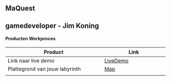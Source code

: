 ## MaQuest
gamedeveloper - Jim Koning
---
#### Producten Werkproces
| Product  | Link |
| ------ |  ------ |
| Link naar live demo| [LiveDemo]
| Plattegrond van jouw labyrinth            | [Map]
|<img width=500/>|<img width=300/>|


   [LiveDemo]: <http://25800.hosts2.ma-cloud.nl/bewijzenmap/PROJ-1.3-19-20-GD-textadventure/>
   [Map]:<docs/map.png>
